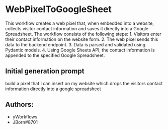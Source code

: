 
# WebPixelToGoogleSheet

This workflow creates a web pixel that, when embedded into a website, collects visitor contact information and saves it directly into a Google Spreadsheet. The workflow consists of the following steps: 1. Visitors enter their contact information on the website form. 2. The web pixel sends this data to the backend endpoint. 3. Data is parsed and validated using Pydantic models. 4. Using Google Sheets API, the contact information is appended to the specified Google Spreadsheet.
## Initial generation prompt
build a pixel that I can insert on my website which drops the visitors contact information directly into a google spreadsheet

## Authors: 
- yWorkflows
- JBorn#8701
        